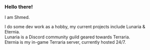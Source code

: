 ### Hello there!

I am Shmed.

I do some dev work as a hobby, my current projects include Lunaria & Eternia.\
Lunaria is a Discord community guild geared towards Terraria.\
Eternia is my in-game Terraria server, currently hosted 24/7.
